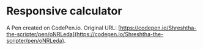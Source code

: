 # Responsive calculator

A Pen created on CodePen.io. Original URL: [https://codepen.io/Shreshtha-the-scripter/pen/oNRLeda](https://codepen.io/Shreshtha-the-scripter/pen/oNRLeda).

